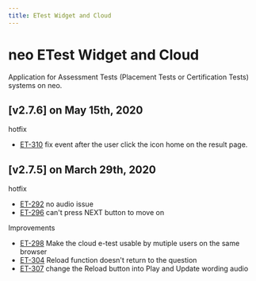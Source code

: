 ```yaml
---
title: ETest Widget and Cloud
---
```


# neo ETest Widget and Cloud
Application for Assessment Tests (Placement Tests or Certification Tests) systems on neo.

## [v2.7.6] on May 15th, 2020
hotfix
- [ET-310](https://dyned.myjetbrains.com/youtrack/issue/ET-310) fix event after the user click the icon home on the result page.

## [v2.7.5] on March 29th, 2020
hotfix
- [ET-292](https://dyned.myjetbrains.com/youtrack/issue/ET-292) no audio issue
- [ET-296](https://dyned.myjetbrains.com/youtrack/issue/ET-296) can't press NEXT button to move on

Improvements
- [ET-298](https://dyned.myjetbrains.com/youtrack/issue/ET-298) Make the cloud e-test usable by mutiple users on the same browser
- [ET-304](https://dyned.myjetbrains.com/youtrack/issue/ET-304) Reload function doesn't return to the question
- [ET-307](https://dyned.myjetbrains.com/youtrack/issue/ET-407) change the Reload button into Play and Update wording audio